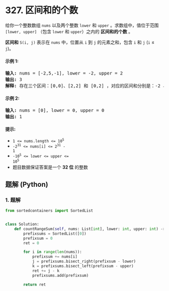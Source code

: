 # 327. 区间和的个数
给你一个整数数组 `nums` 以及两个整数 `lower` 和 `upper` 。求数组中，值位于范围 `[lower, upper]` （包含 `lower` 和 `upper`）之内的 **区间和的个数** 。

**区间和** `S(i, j)` 表示在 `nums` 中，位置从 `i` 到 `j` 的元素之和，包含 `i` 和 `j` (`i` ≤ `j`)。

#### 示例 1:
<pre>
<strong>输入:</strong> nums = [-2,5,-1], lower = -2, upper = 2
<strong>输出:</strong> 3
<strong>解释:</strong> 存在三个区间：[0,0]、[2,2] 和 [0,2] ，对应的区间和分别是：-2 、-1 、2 。
</pre>

#### 示例 2:
<pre>
<strong>输入:</strong> nums = [0], lower = 0, upper = 0
<strong>输出:</strong> 1
</pre>

#### 提示:
* <code>1 <= nums.length <= 10<sup>5</sup></code>
* <code>-2<sup>31</sup> <= nums[i] <= 2<sup>31</sup> - 1</code>
* <code>-10<sup>5</sup> <= lower <= upper <= 10<sup>5</sup></code>
* 题目数据保证答案是一个 **32 位** 的整数

## 题解 (Python)

### 1. 题解
```Python
from sortedcontainers import SortedList


class Solution:
    def countRangeSum(self, nums: List[int], lower: int, upper: int) -> int:
        prefixsums = SortedList([0])
        prefixsum = 0
        ret = 0

        for i in range(len(nums)):
            prefixsum += nums[i]
            j = prefixsums.bisect_right(prefixsum - lower)
            k = prefixsums.bisect_left(prefixsum - upper)
            ret += j - k
            prefixsums.add(prefixsum)

        return ret
```
